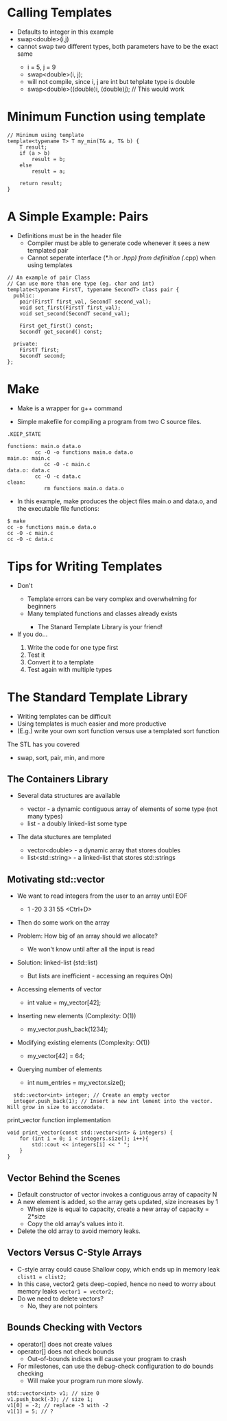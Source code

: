 # Calling Templates
<ul>
  <li>Defaults to integer in this example</li>
  <li>swap&lt;double&gt;(i,j)</li>
  <li>cannot swap two different types, both parameters have to be the exact same</li>
  <ul>
  <li>i = 5, j = 9</li>
  <li>swap&lt;double&gt;(i, j);</li>
  <li>will not compile, since i, j are int but tehplate type is double</li>
  <li>swap&lt;double&gt;((double)i, (double)j); // This would work</li>
  </ul>
</ul>

# Minimum Function using template
```
// Minimum using template
template<typename T> T my_min(T& a, T& b) {
    T result;
    if (a > b)
        result = b;
    else
        result = a;
    
    return result; 
}
```

# A Simple Example: Pairs

- Definitions must be in the header file
  - Compiler must be able to generate code whenever it sees a new templated pair</li>
  - Cannot seperate interface (*.h or *.hpp) from definition (*.cpp) when using templates</li>

```
// An example of pair Class
// Can use more than one type (eg. char and int)
template<typename FirstT, typename SecondT> class pair { 
  public:
    pair(FirstT first_val, SecondT second_val);
    void set_first(FirstT first_val);
    void set_second(SecondT second_val);

    First get_first() const;
    SecondT get_second() const;

  private:
    FirstT first;
    SecondT second;
};
```

# Make 
- Make is a wrapper for g++ command

- Simple makefile for compiling a program from two C source files.  
```
.KEEP_STATE

functions: main.o data.o 
         cc -O -o functions main.o data.o 
main.o: main.c 
        	cc -O -c main.c 
data.o: data.c 
         cc -O -c data.c 
clean: 
        	rm functions main.o data.o
```

- In this example, make produces the object files main.o and data.o, and the executable file functions:
```
$ make 
cc -o functions main.o data.o 
cc -O -c main.c 
cc -O -c data.c 
```

# Tips for Writing Templates
<ul>
  <li>Don't</li>
  <ul>
    <li>Template errors can be very complex and overwhelming for beginners</li>
    <li>Many templated functions and classes already exists</li>
    <ul><li>The Stanard Template Library is your friend!</li></ul>
  </ul>
  <li>If you do...</li>
  <ol>
    <li>Write the code for one type first</li>
    <li>Test it</li>
    <li>Convert it to a template</li>
    <li>Test again with multiple types</li>
  </ol>
</ul>

# The Standard Template Library
- Writing templates can be difficult
- Using templates is much easier and more productive
- (E.g.) write your own sort function versus use a templated sort function

The STL has you covered
- swap, sort, pair, min, and more

## The Containers Library
- Several data structures are available
  - vector - a dynamic contiguous array of elements of some type (not many types)
  - list - a doubly linked-list some type

- The data stuctures are templated
  - vector&lt;double&gt; - a dynamic array that stores doubles
  - list&lt;std::string&gt; - a linked-list that stores std::strings

## Motivating std::vector
- We want to read integers from the user to an array until EOF
  - 1 -20 3 31 55 &lt;Ctrl+D&gt;
- Then do some work on the array

- Problem: How big of an array should we allocate?
  - We won't know until after all the input is read
- Solution: linked-list (std::list)
  - But lists are inefficient - accessing an requires O(n)

- Accessing elements of vector
  - int value = my_vector[42];
- Inserting new elements (Complexity: O(1))
  - my_vector.push_back(1234);
- Modifying existing elements (Complexity: O(1))
  - my_vector[42] = 64;
- Querying number of elements
  - int num_entries = my_vector.size();

```
  std::vector<int> integer; // Create an empty vector
  integer.push_back(1); // Insert a new int lement into the vector. Will grow in size to accomodate.
```

print_vector function implementation
```
void print_vector(const std::vector<int> & integers) {
    for (int i = 0; i < integers.size(); i++){
        std::cout << integers[i] << " ";
    }
}
```

## Vector Behind the Scenes
- Default constructor of vector invokes a contiguous array of capacity N
- A new element is added, so the array gets updated, size increases by 1
  - When size is equal to capacity, create a new array of capacity = 2*size
  - Copy the old array's values into it.
- Delete the old array to avoid memory leaks.

## Vectors Versus C-Style Arrays
- C-style array could cause Shallow copy, which ends up in memory leak
```clist1 = clist2;```
- In this case, vector2 gets deep-copied, hence no need to worry about memory leaks
```vector1 = vector2;``` 
- Do we need to delete vectors?
  - No, they are not pointers
  
## Bounds Checking with Vectors
- operator[] does not create values
- operator[] does not check bounds
  - Out-of-bounds indices will cause your program to crash
- For milestones, can use the debug-check configuration to do bounds checking
  - Will make your program run more slowly.

``` 
std::vector<int> v1; // size 0
v1.push_back(-3); // size 1;
v1[0] = -2; // replace -3 with -2
v1[1] = 5; // ?
```